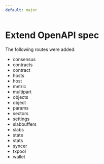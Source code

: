 ```yaml
---
default: major
---
```


# Extend OpenAPI spec

The following routes were added:
- consensus
- contracts
- contract
- hosts
- host
- metric
- multipart
- objects
- object
- params
- sectors
- settings
- slabbuffers
- slabs
- state
- stats
- syncer
- txpool
- wallet